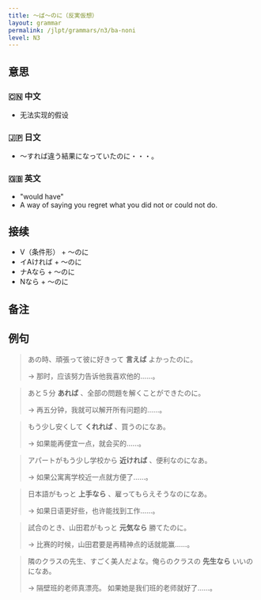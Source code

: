 ```yaml
---
title: 〜ば〜のに（反実仮想）
layout: grammar
permalink: /jlpt/grammars/n3/ba-noni
level: N3
---
```


## 意思

### 🇨🇳 中文

- 无法实现的假设

### 🇯🇵 日文

- ～すれば違う結果になっていたのに・・・。

### 🇬🇧 英文

- "would have"
- A way of saying you regret what you did not or could not do.

## 接续

- V（条件形） + 〜のに
- イAければ + 〜のに
- ナAなら + 〜のに
- Nなら + 〜のに

## 备注


## 例句

> あの時、頑張って彼に好きって **言えば** よかったのに。
>
> → 那时，应该努力告诉他我喜欢他的……。

> あと５分 **あれば** 、全部の問題を解くことができたのに。
>
> → 再五分钟，我就可以解开所有问题的……。

> もう少し安くして **くれれば** 、買うのになあ。
>
> → 如果能再便宜一点，就会买的……。

> アパートがもう少し学校から **近ければ** 、便利なのになあ。
>
> → 如果公寓离学校近一点就方便了……。

> 日本語がもっと **上手なら** 、雇ってもらえそうなのになあ。
>
> → 如果日语更好些，也许能找到工作……。

> 試合のとき、山田君がもっと **元気なら** 勝てたのに。
>
> → 比赛的时候，山田君要是再精神点的话就能赢……。

> 隣のクラスの先生、すごく美人だよな。俺らのクラスの **先生なら** いいのになあ。
>
> → 隔壁班的老师真漂亮。 如果她是我们班的老师就好了……。

